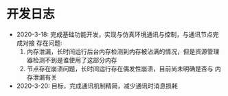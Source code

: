 <!--
 * @Author: Yaodecheng
 * @Date: 2020-03-19 09:56:06
 * @LastEditTime: 2020-03-20 09:20:09
 * @LastEditors: Yaodecheng
 * @Description: 
 * @Adeall licence@2020
 -->
# 开发日志
* 2020-3-18: 完成基础功能开发，实现与仿真环境通讯与控制，与通讯节点完成对接
  存在问题:
   1. 内存泄漏，长时间运行后台内存检测到内存被沾满的情况，但是资源管理器检测不到是谁使用了这部分内存
   2. 节点存在崩溃问题，长时间运行存在偶发性崩溃，目前尚未明确是否与 内存泄漏有关
* 2020-3-20: 目标，完成通讯机制精简，减少通讯时消息损耗